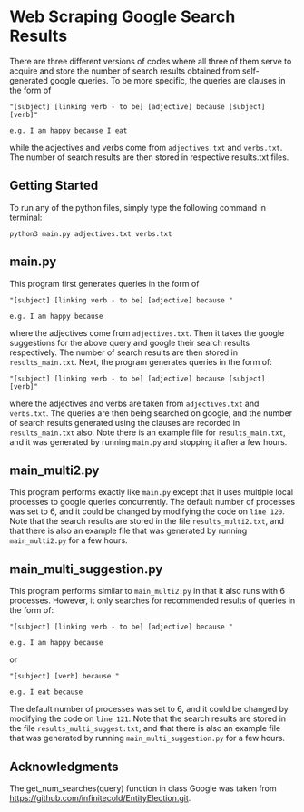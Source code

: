 # Web Scraping Google Search Results

There are three different versions of codes where all three of them serve to acquire and store the number of search results obtained from self-generated google queries. To be more specific, the queries are clauses in the form of 

```
"[subject] [linking verb - to be] [adjective] because [subject] [verb]" 

e.g. I am happy because I eat
```

while the adjectives and verbs come from ```adjectives.txt``` and ```verbs.txt```. The number of search results are then stored in respective results.txt files.

## Getting Started

To run any of the python files, simply type the following command in terminal:

```
python3 main.py adjectives.txt verbs.txt
```

## main.py

This program first generates queries in the form of

```
"[subject] [linking verb - to be] [adjective] because "

e.g. I am happy because
```

where the adjectives come from ```adjectives.txt```. Then it takes the google suggestions for the above query and google their search results respectively. The number of search results are then stored in ```results_main.txt```. Next, the program generates queries in the form of:

```
"[subject] [linking verb - to be] [adjective] because [subject] [verb]" 
```

where the adjectives and verbs are taken from ```adjectives.txt``` and ```verbs.txt```. The queries are then being searched on google, and the number of search results generated using the clauses are recorded in ```results_main.txt``` also. Note there is an example file for ```results_main.txt```, and it was generated by running ```main.py``` and stopping it after a few hours.

## main_multi2.py

This program performs exactly like ```main.py``` except that it uses multiple local processes to google queries concurrently. The default number of processes was set to 6, and it could be changed by modifying the code on ```line 120```. Note that the search results are stored in the file ```results_multi2.txt```, and that there is also an example file that was generated by running ```main_multi2.py``` for a few hours.

## main_multi_suggestion.py

This program performs similar to ```main_multi2.py``` in that it also runs with 6 processes. However, it only searches for recommended results of queries in the form of:

```
"[subject] [linking verb - to be] [adjective] because "

e.g. I am happy because
```

or

```
"[subject] [verb] because "

e.g. I eat because
```

The default number of processes was set to 6, and it could be changed by modifying the code on ```line 121```. Note that the search results are stored in the file ```results_multi_suggest.txt```, and that there is also an example file that was generated by running ```main_multi_suggestion.py``` for a few hours.

## Acknowledgments

The get_num_searches(query) function in class Google was taken from https://github.com/infinitecold/EntityElection.git.
